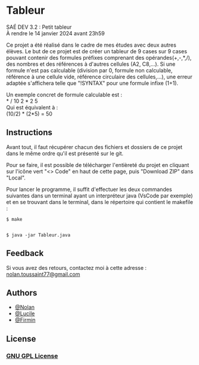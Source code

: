 # Tableur

SAÉ DEV 3.2 : Petit tableur<br>
À rendre le 14 janvier 2024 avant 23h59

Ce projet a été réalisé dans le cadre de mes études avec deux autres élèves. Le but de ce projet est de créer un tableur de 9 cases sur 9 cases pouvant contenir des formules préfixes comprenant des opérandes(+,-,*,/), des nombres et des références à d'autres cellules (A2, C8,...). Si une formule n'est pas calculable (division par 0, formule non calculable, référence à une cellule vide, référence circulaire des cellules,...), une erreur adaptée s'affichera telle que "!SYNTAX" pour une formule infixe (1+1).

Un exemple concret de formule calculable est : <br>
  \* / 10 2 * 2 5<br>
Qui est équivalent à :<br>
(10/2) * (2*5) = 50

## Instructions

Avant tout, il faut récupérer chacun des fichiers et dossiers de ce projet dans le même ordre qu'il est présenté sur le git.

Pour se faire, il est possible de télécharger l'entièreté du projet en cliquant sur l'icône vert "<> Code" en haut de cette page, puis "Download ZIP" dans "Local".

Pour lancer le programme, il suffit d'effectuer les deux commandes suivantes dans un terminal ayant un interpréteur java (VsCode par exemple) et en se trouvant dans le terminal, dans le répertoire qui contient le makefile :

    $ make


    $ java -jar Tableur.java


## Feedback

Si vous avez des retours, contactez moi à cette adresse : nolan.toussaint77@gmail.com

## Authors

- [@Nolan](https://github.com/Naturalhg/)
- [@Lucile](https://dwarves.iut-fbleau.fr/gitiut/pereiral)
- [@Firmin](https://dwarves.iut-fbleau.fr/gitiut/ndacleud)

## License

### [GNU GPL License](LICENSE)
